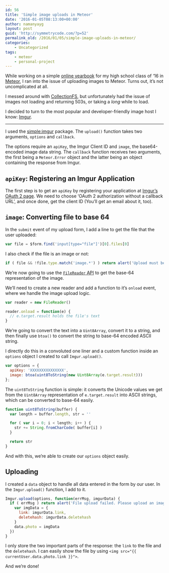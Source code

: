 ```yaml
---
id: 56
title: 'Simple image uploads in Meteor'
date: '2016-01-05T08:13:00+00:00'
author: namanyayg
layout: post
guid: 'http://symmetrycode.com/?p=52'
permalink_old: /2016/01/05/simple-image-uploads-in-meteor/
categories:
    - Uncategorized
tags:
    - meteor
    - personal-project
---
```


While working on a simple [online yearbook](http://yearbook.code-warriors.org/) for my high school class of &lsquo;16 in [Meteor](https://www.meteor.com/), I ran into the issue of uploading images to Meteor. Turns out, it’s not uncomplicated at all.

I messed around with [CollectionFS](https://github.com/CollectionFS/Meteor-CollectionFS), but unfortunately had the issue of images not loading and returning 503s, or taking a *long* while to load.

I decided to turn to the most popular and developer-friendly image host I know: [Imgur](http://imgur.com/).

- - - - - -

I used the [simple:imgur](https://atmospherejs.com/simple/imgur) package. The `upload()` function takes two arguments, `options` and `callback`.

The options require an `apiKey`, the Imgur Client ID and `image`, the base64-encoded image data string. The `callback` function receives two arguments, the first being a `Meteor.Error` object and the latter being an object containing the response from Imgur.

## `apiKey`: Registering an Imgur Application

The first step is to get an `apiKey` by registering your application at [Imgur’s OAuth 2 page](https://api.imgur.com/oauth2/addclient). We need to choose ‘OAuth 2 authorization without a callback URL’, and once done, get the client ID (You’ll get an email about it, too).

## `image`: Converting file to base 64

In the `submit` event of my upload form, I add a line to get the file that the user uploaded:

```js
var file = $form.find('input[type="file"]')[0].files[0]  
```

I also check if the file is an image or not:

```js
if ( file && !file.type.match('image.*') ) return alert('Upload must be an image')  
```

We’re now going to use the [`FileReader` API](https://developer.mozilla.org/en/docs/Web/API/FileReader) to get the base-64 representation of the image.

We’ll need to create a new reader and add a function to it’s `onload` event, where we handle the image upload logic.

```js
var reader = new FileReader()

reader.onload = function(e) {  
  // e.target.result holds the file's text
}
```

We’re going to convert the text into a `Uint8Array`, convert it to a string, and then finally use `btoa()` to convert the string to base-64 encoded ASCII string.

I directly do this in a convoluted one liner and a custom function inside an `options` object I created to call `Imgur.upload()`.

```js
var options = {  
  apiKey: 'XXXXXXXXXXXXXXX',
  image: btoa(uint8ToString(new Uint8Array(e.target.result)))
};
```

The `uint8ToString` function is simple: it converts the Unicode values we get from the `Uint8Array` representation of `e.target.result` into ASCII strings, which can be converted to base-64 easily.

```js
function uint8ToString(buffer) {  
  var length = buffer.length, str = ''

  for ( var i = 0; i < length; i++ ) {
    str += String.fromCharCode( buffer[i] )
  }

  return str
}
```

And with this, we’re able to create our `options` object easily.

## Uploading

I created a `data` object to handle all data entered in the form by our user. In the `Imgur.upload()` function, I add to it.

```js
Imgur.upload(options, function(errMsg, imgurData) {  
  if ( errMsg ) return alert('File upload failed. Please upload an image of a smaller file size')
    var imgData = {
      link: imgurData.link,
      deletehash: imgurData.deletehash
    }
    data.photo = imgData
  })
}
```

I only store the two important parts of the response: the `link` to the file and the `deletehash`. I can easily show the file by using `<img src="{{ currentUser.data.photo.link }}">`.

And we’re done!